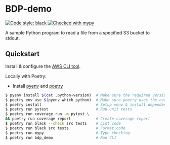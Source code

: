 # BDP-demo

[![Code style: black](https://img.shields.io/badge/code%20style-black-000000.svg)](https://github.com/psf/black) [![Checked with mypy](http://www.mypy-lang.org/static/mypy_badge.svg)](http://mypy-lang.org/)

A sample Python program to read a file from a specified S3 bucket to stdout.

## Quickstart

Install & configure the [AWS CLI tool](https://docs.aws.amazon.com/cli/latest/userguide/install-cliv2.html).

Locally with Poetry:

- Install [pyenv](https://github.com/pyenv/pyenv#installation) and [poetry](https://python-poetry.org/docs/#installation)

```sh
$ pyenv install $(cat .python-version)  # Make sure the required version of python is installed. Pyenv may do this transparently.
$ poetry env use $(pyenv which python)  # Make sure poetry uses the correct python version
$ poetry install                        # Setup venv & install dependencies
$ poetry run pytest                     # Run unit tests
$ poetry run coverage run -m pytest \
&& poetry run coverage report           # Create coverage report
$ poetry run black --check src tests    # Lint code
$ poetry run black src tests            # Format code
$ poetry run mypy                       # Type checking
$ poetry run bdp_demo                   # Run CLI
```
